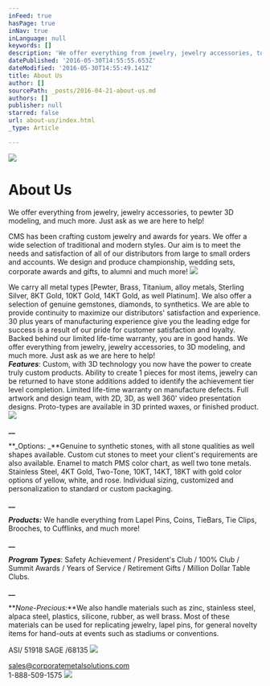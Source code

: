 ```yaml
---
inFeed: true
hasPage: true
inNav: true
inLanguage: null
keywords: []
description: 'We offer everything from jewelry, jewelry accessories, to pewter 3D modeling, and much more. Just ask as we are here to help!'
datePublished: '2016-05-30T14:55:55.653Z'
dateModified: '2016-05-30T14:55:49.141Z'
title: About Us
author: []
sourcePath: _posts/2016-04-21-about-us.md
authors: []
publisher: null
starred: false
url: about-us/index.html
_type: Article

---
```

![](https://the-grid-user-content.s3-us-west-2.amazonaws.com/fc0fb3b9-7a87-4db7-8313-356f660f62cd.jpg)

# About Us

We offer everything from jewelry, jewelry accessories, to pewter 3D modeling, and much more. Just ask as we are here to help!

CMS has been crafting custom jewelry and awards for years. We offer a wide selection of traditional and modern styles. Our aim is to meet the needs and satisfaction of all of our distributors from large to small orders and accounts. We design and produce championship, wedding sets, corporate awards and gifts, to alumni and much more!
![](https://the-grid-user-content.s3-us-west-2.amazonaws.com/51453a73-c13b-4109-9466-5c246d509db1.jpg)

We carry all metal types \[Pewter, Brass, Titanium, alloy metals, Sterling Silver, 8KT Gold, 10KT Gold, 14KT Gold, as well Platinum\]. We also offer a selection of genuine gemstones, diamonds, to synthetics. We are able to provide continuity to maximize our distributors' satisfaction and experience. 30 plus years of manufacturing experience give you the leading edge for success is a result of our pride for customer satisfaction and loyalty. Backed behind our limited life-time warranty, you are in good hands. We offer everything from jewelry, jewelry accessories, to 3D modeling, and much more. Just ask as we are here to help!  
**_Features_**: Custom, with 3D technology you now have the power to create truly custom products. Ability to create 1 pieces for most items, jewelry can be returned to have stone additions added to identify the achievement tier level completion. Limited life-time warranty on manufacture defects. Full artwork and design team, with 2D, 3D, as well 360' video presentation designs. Proto-types are available in 3D printed waxes, or finished product.
![](https://the-grid-user-content.s3-us-west-2.amazonaws.com/4ccead36-3bb3-477a-9246-fcc212a1b1d6.jpg)

**__**

**_Options: _**Genuine to synthetic stones, with all stone qualities as well shapes available. Custom cut stones to meet your client's requirements are also available. Enamel to match PMS color chart, as well two tone metals. Stainless Steel, 4KT Gold, Two-Tone, 10KT, 14KT, 18KT with gold color options of yellow, white, and rose. Individual sizing, customized and personalization to standard or custom packaging.

**__**

**_Products:_** We handle everything from Lapel Pins, Coins, TieBars, Tie Clips, Brooches, to Cufflinks, and much more!

**__**

**_Program Types_**: Safety Achievement / President's Club / 100% Club / Summit Awards / Years of Service / Retirement Gifts / Million Dollar Table Clubs.

**__**

**_None-Precious:_**We also handle materials such as zinc, stainless steel, alpaca steel, plastics, silicone, rubber, as well brass. Most of these materials can be used for replicating jewelry, lapel pins, for general novelty items for hand-outs at events such as stadiums or conventions.

ASI/ 51918 SAGE /68135
![](https://the-grid-user-content.s3-us-west-2.amazonaws.com/0cf376fd-8fe6-4bb5-b39b-a43633087373.jpg)

sales@corporatemetalsolutions.com  
1-888-509-1575
![](https://the-grid-user-content.s3-us-west-2.amazonaws.com/d36812dd-39e9-4da4-9ca6-02b0ef17db09.jpg)
